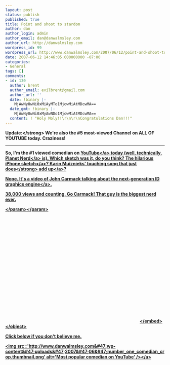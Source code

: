 ```yaml
---
layout: post
status: publish
published: true
title: Point and shoot to stardom
author: dan
author_login: admin
author_email: dan@danwalmsley.com
author_url: http://danwalmsley.com
wordpress_id: 99
wordpress_url: http://www.danwalmsley.com/2007/06/12/point-and-shoot-to-stardom/
date: 2007-06-12 14:46:05.000000000 -07:00
categories:
- General
tags: []
comments:
- id: 130
  author: brent
  author_email: evilbrent@gmail.com
  author_url: ''
  date: !binary |-
    MjAwNy0wNi0xMiAyMTo1MjowMiAtMDcwMA==
  date_gmt: !binary |-
    MjAwNy0wNi0xMyAwNDo1MjowMiAtMDcwMA==
  content: ! "Holy Moly!!\r\n\r\nCongratulations Dan!!!"
---
```

<strong>Update:<&#47;strong> We're also the #5 most-viewed Channel on ALL OF YOUTUBE today. Craziness!
<hr &#47;>
So, I'm the #1 viewed comedian on <a href="http:&#47;&#47;www.youtube.com&#47;members?t=t&p=1&s=mv&g=2">YouTube<&#47;a> today (well, technically, <a href="http:&#47;&#47;planetnerd.tv">Planet Nerd<&#47;a> is). Which sketch was it, do you think? The hilarious <a href="http:&#47;&#47;www.youtube.com&#47;watch?v=1hqbDsQSpFg">iPhone sketch<&#47;a>? Karin Muiznieks' touching <a href="http:&#47;&#47;www.youtube.com&#47;watch?v=tbYvslOo37w">song that just <strong>does<&#47;strong> add up<&#47;a>? 

Nope. It's a video of John Carmack <a href="http:&#47;&#47;www.youtube.com&#47;watch?v=HvuTtrkVtns">talking about the next-generation ID graphics engine<&#47;a>.

38,000 views and counting. Go Carmack! That guy is the biggest nerd ever.

<object width="425" height="350"><param name="movie" value="http:&#47;&#47;www.youtube.com&#47;v&#47;HvuTtrkVtns"><&#47;param><param name="wmode" value="transparent"><&#47;param><embed src="http:&#47;&#47;www.youtube.com&#47;v&#47;HvuTtrkVtns" type="application&#47;x-shockwave-flash" wmode="transparent" width="425" height="350"><&#47;embed><&#47;object><a href='http:&#47;&#47;www.danwalmsley.com&#47;wp-content&#47;uploads&#47;2007&#47;06&#47;number_one_comedian_crop.png' title='Most popular comedian on YouTube'>

Click below if you don't believe me.

<img src='http:&#47;&#47;www.danwalmsley.com&#47;wp-content&#47;uploads&#47;2007&#47;06&#47;number_one_comedian_crop.thumbnail.png' alt='Most popular comedian on YouTube' &#47;><&#47;a>
